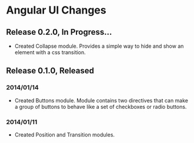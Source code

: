 Angular UI Changes
===============

## Release 0.2.0, In Progress...

- Created Collapse module. Provides a simple way to hide and show an element with a css transition.

## Release 0.1.0, Released

### 2014/01/14
- Created Buttons module. Module contains two directives that can make a group of buttons to behave like a set of checkboxes or radio buttons.

### 2014/01/11
- Created Position and Transition modules.
